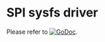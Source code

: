 # SPI sysfs driver

Please refer to
[![GoDoc](https://godoc.org/github.com/maruel/dlibox/go/pio/buses/sysfs/spi?status.svg)](https://godoc.org/github.com/maruel/dlibox/go/pio/buses/sysfs/spi).
